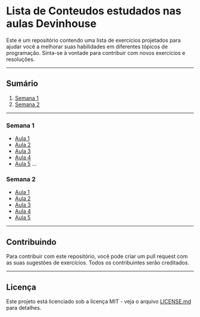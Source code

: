# Lista de Conteudos estudados nas aulas Devinhouse

Este é um repositório contendo uma lista de exercícios projetados para ajudar você a melhorar suas habilidades em diferentes tópicos de programação. Sinta-se à vontade para contribuir com novos exercícios e resoluções.

---

## Sumário

1. [Semana 1](#semana1)
2. [Semana 2](#semana2)

---

### Semana 1

- [Aula 1](/semana1/exercicio1.md)
- [Aula 2](/semana1/exercicio2.md)
- [Aula 3](/semana1/exercicio3.md)
- [Aula 4](/semana1/exercicio4.md)
- [Aula 5](/semana1/exercicio5.md)
  ...

### Semana 2

- [Aula 1](/semana2/exercicio1.md)
- [Aula 2](/semana2/exercicio2.md)
- [Aula 3](/semana2/exercicio3.md)
- [Aula 4](/semana2/exercicio4.md)
- [Aula 5](/semana2/exercicio5.md)

---

## Contribuindo

Para contribuir com este repositório, você pode criar um pull request com as suas sugestões de exercícios. Todos os contribuintes serão creditados.

---

## Licença

Este projeto está licenciado sob a licença MIT - veja o arquivo [LICENSE.md](LICENSE.md) para detalhes.
